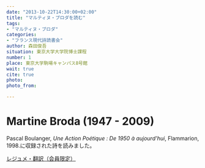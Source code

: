 ```yaml
---
date: "2013-10-22T14:30:00+02:00"
title: "マルティヌ・ブロダを読む"
tags:
- "マルティヌ・ブロダ"
categories:
- "フランス現代詩読書会"
author: 森田俊吾
situation: 東京大学大学院博士課程
number: 1
place: 東京大学駒場キャンパス8号館
wait: true
cite: true
photo:
photo_from:

---
```


# Martine Broda (1947 - 2009)

<!--more-->

Pascal Boulanger, *Une Action Poétique : De 1950 à aujourd'hui*, Flammarion, 1998.に収録された詩を読みました。

[レジュメ・翻訳（会員限定）](https://groups.google.com/d/msg/poesiecontemporaine/Tca9gpioUzE/x9SvJb9kHQIJ)
